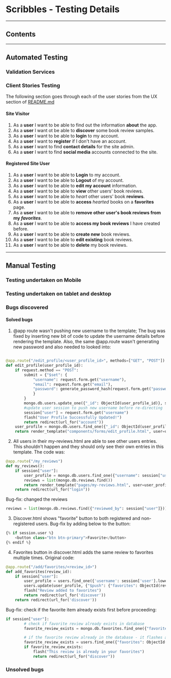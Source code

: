 # Scribbles - Testing Details #

---

## Contents ##

---

## Automated Testing ##

### Validation Services ###

### Client Stories Testing ###

The following section goes through each of the user stories from the UX section of [README.md](\scribbles\README.md)

#### **Site Visitor** ####

1. As a **user** I want to be able to find out the information **about** the app.
2. As a **user** I want ot be able to **discover** some book review samples.
3. As a **user** I want to be able to **login** to my account.
4. As a **user** I want to **register** if I don't have an account.
5. As a **user** I want to find **contact details** for the site admin.
6. As a **user** I want to find **social media** accounts connected to the site.

#### **Registered Site User** ####

1. As a **user** I want to be able to **Login** to my account.
2. As a **user** I want to be able to  **Logout** of my account.
3. As a **user** I want to be able to **edit my account** information.
4. As a **user** I want to be able to **view** other users' book reviews.
5. As a **user** I want to be able to *heart* other users' book **reviews**.
6. As a **user** I want to be able to **access** *hearted* books on a **favorites** page.
7. As a **user** I want to be able to **remove other user's book reviews from my *favorites***.
8. As a **user** I want to be able to **access my book reviews** I have created before.
9. As a **user** I want to be able to **create new** book reviews.
10. As a **user** I want to be able to **edit existing** book reviews.
11. As a **user** I want to be able to **delete** my book reviews.

---

## Manual Testing ##

### Testing undertaken on Mobile ###

### Testing undertaken on tablet and desktop ###

### Bugs discovered ###

#### Solved bugs ####

1. @app route wasn't pushing new username to the template; The bug was fixed by inserting new bit of code to update the username details before rendering the template.
Also, the same @app.route wasn't generating new password and also needed to looked into:

```python

@app.route("/edit_profile/<user_profile_id>", methods=["GET", "POST"])
def edit_profile(user_profile_id):
    if request.method == "POST":
        submit = {"$set": {
            "username": request.form.get("username"),
            "email": request.form.get("email"),
            "password": generate_password_hash(request.form.get("password"))
            }
        }
        mongo.db.users.update_one({"_id": ObjectId(user_profile_id)}, submit)
        #update user session to push new username before re-directing
        session["user"] = request.form.get("username")
        flash("User Profile Successfully Updated!")
        return redirect(url_for("account"))  
    user_profile = mongo.db.users.find_one({"_id": ObjectId(user_profile_id)})
    return render_template("components/forms/edit_profile.html", user=user_profile)
```

   2. All users in their my-reviews.html are able to see other users entries. This shouldn't happen and they should only see their own entries in this template. The code was:

```python
@app.route("/my_reviews")
def my_reviews():
    if session["user"]:
        user_profile = mongo.db.users.find_one({"username": session["user"]})
        reviews = list(mongo.db.reviews.find())
        return render_template("pages/my-reviews.html", user=user_profile, reviews=reviews)
    return redirect(url_for("login"))

```

Bug-fix: changed the reviews  

```python
reviews = list(mongo.db.reviews.find({"reviewed_by": session["user"]}))

```

3. Discover.html shows "favorite" button to both registered and non-registered users.
   Bug-fix by adding below to the button:

```python
{% if session.user %}
    <button class="btn btn-primary">Favorite</button>
{% endif %}

```

4. Favorites button in discover.html adds the same review to favorites multiple times.
   Original code:

```python
@app.route("/add/favorites/<review_id>")
def add_favorites(review_id):
    if session["user"]:
        user_profile = users.find_one({'username': session['user'].lower()})
        users.update(user_profile, {"$push": {"favorites": ObjectId(review_id)}})
        flash("Review added to favorites")
        return redirect(url_for('discover'))
    return redirect(url_for('discover'))
```

Bug-fix: check if the favorite item already exists first before proceeding:

```python
if session["user"]:
        # check if favorite review already exists in database
        favorite_review_exists = mongo.db.favorites.find_one({"favorite": review_id})

        # if the favorite review already in the database - it flashes a message
        favorite_review_exists = users.find_one({"favorites": ObjectId(review_id)})
        if favorite_review_exists:
            flash("This review is already in your favorites")
            return redirect(url_for("discover"))
```

### Unsolved bugs ###

